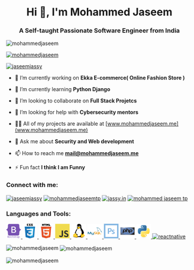 <h1 align="center">Hi 👋, I'm Mohammed Jaseem</h1>
<h3 align="center">A Self-taught Passionate Software Engineer from India</h3>

<p align="left"> <img src="https://komarev.com/ghpvc/?username=mohammedjaseem&label=Profile%20views&color=0e75b6&style=flat" alt="mohammedjaseem" /> </p>

<p align="left"> <a href="https://github.com/ryo-ma/github-profile-trophy"><img src="https://github-profile-trophy.vercel.app/?username=mohammedjaseem" alt="mohammedjaseem" /></a> </p>

<p align="left"> <a href="https://twitter.com/jaseemjassy" target="blank"><img src="https://img.shields.io/twitter/follow/jaseemjassy?logo=twitter&style=for-the-badge" alt="jaseemjassy" /></a> </p>

- 🔭 I’m currently working on **Ekka E-commerce( Online Fashion Store )**

- 🌱 I’m currently learning **Python Django**

- 👯 I’m looking to collaborate on **Full Stack Projetcs**

- 🤝 I’m looking for help with **Cybersecurity mentors**

- 👨‍💻 All of my projects are available at [www.mohammedjaseem.me](www.mohammedjaseem.me)

- 💬 Ask me about **Security and Web development**

- 📫 How to reach me **mail@mohammedjaseem.me**

- ⚡ Fun fact **I think I am Funny**

<h3 align="left">Connect with me:</h3>
<p align="left">
<a href="https://twitter.com/jaseemjassy" target="blank"><img align="center" src="https://raw.githubusercontent.com/rahuldkjain/github-profile-readme-generator/master/src/images/icons/Social/twitter.svg" alt="jaseemjassy" height="30" width="40" /></a>
<a href="https://linkedin.com/in/mohammedjaseemtp" target="blank"><img align="center" src="https://raw.githubusercontent.com/rahuldkjain/github-profile-readme-generator/master/src/images/icons/Social/linked-in-alt.svg" alt="mohammedjaseemtp" height="30" width="40" /></a>
<a href="https://instagram.com/jassy.in" target="blank"><img align="center" src="https://raw.githubusercontent.com/rahuldkjain/github-profile-readme-generator/master/src/images/icons/Social/instagram.svg" alt="jassy.in" height="30" width="40" /></a>
<a href="https://www.youtube.com/c/mohammed jaseem tp" target="blank"><img align="center" src="https://raw.githubusercontent.com/rahuldkjain/github-profile-readme-generator/master/src/images/icons/Social/youtube.svg" alt="mohammed jaseem tp" height="30" width="40" /></a>
</p>
<h3 align="left">Languages and Tools:</h3>
<p align="left"> <a href="https://getbootstrap.com" target="_blank"> <img src="https://raw.githubusercontent.com/devicons/devicon/master/icons/bootstrap/bootstrap-plain-wordmark.svg" alt="bootstrap" width="40" height="40"/> </a> <a href="https://www.w3schools.com/css/" target="_blank"> <img src="https://raw.githubusercontent.com/devicons/devicon/master/icons/css3/css3-original-wordmark.svg" alt="css3" width="40" height="40"/> </a> <a href="https://www.w3.org/html/" target="_blank"> <img src="https://raw.githubusercontent.com/devicons/devicon/master/icons/html5/html5-original-wordmark.svg" alt="html5" width="40" height="40"/> </a> <a href="https://developer.mozilla.org/en-US/docs/Web/JavaScript" target="_blank"> <img src="https://raw.githubusercontent.com/devicons/devicon/master/icons/javascript/javascript-original.svg" alt="javascript" width="40" height="40"/> </a> <a href="https://www.linux.org/" target="_blank"> <img src="https://raw.githubusercontent.com/devicons/devicon/master/icons/linux/linux-original.svg" alt="linux" width="40" height="40"/> </a> <a href="https://www.mysql.com/" target="_blank"> <img src="https://raw.githubusercontent.com/devicons/devicon/master/icons/mysql/mysql-original-wordmark.svg" alt="mysql" width="40" height="40"/> </a> <a href="https://www.photoshop.com/en" target="_blank"> <img src="https://raw.githubusercontent.com/devicons/devicon/master/icons/photoshop/photoshop-line.svg" alt="photoshop" width="40" height="40"/> </a> <a href="https://www.php.net" target="_blank"> <img src="https://raw.githubusercontent.com/devicons/devicon/master/icons/php/php-original.svg" alt="php" width="40" height="40"/> </a> <a href="https://www.python.org" target="_blank"> <img src="https://raw.githubusercontent.com/devicons/devicon/master/icons/python/python-original.svg" alt="python" width="40" height="40"/> </a> <a href="https://reactnative.dev/" target="_blank"> <img src="https://reactnative.dev/img/header_logo.svg" alt="reactnative" width="40" height="40"/> </a> </p>

<p><img align="left" src="https://github-readme-stats.vercel.app/api/top-langs?username=mohammedjaseem&show_icons=true&locale=en&layout=compact" alt="mohammedjaseem" /></p>

<p>&nbsp;<img align="center" src="https://github-readme-stats.vercel.app/api?username=mohammedjaseem&show_icons=true&locale=en" alt="mohammedjaseem" /></p>

<p><img align="center" src="https://github-readme-streak-stats.herokuapp.com/?user=mohammedjaseem&" alt="mohammedjaseem" /></p>

